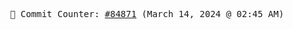 <p align="center">
    <samp>
        📮 Commit Counter: <a href="https://github.com/Javascript-void0/Javascript-void0/commits/main">#84871</a> (March 14, 2024 @ 02:45 AM)
    </samp>
</p>